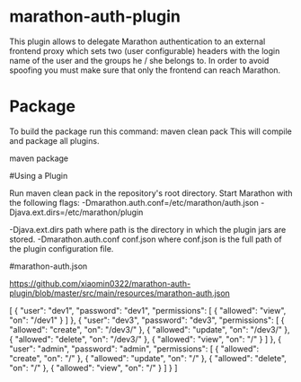 # marathon-auth-plugin

This plugin allows to delegate Marathon authentication to an external
frontend proxy which sets two (user configurable) headers with the login
name of the user and the groups he / she belongs to. In order to avoid
spoofing you must make sure that only the frontend can reach Marathon.

# Package

To build the package run this command: maven clean pack This will compile and package all plugins. 

maven package


#Using a Plugin

Run maven clean pack in the repository's root directory.
Start Marathon with the following flags: -Dmarathon.auth.conf=/etc/marathon/auth.json  -Djava.ext.dirs=/etc/marathon/plugin


-Djava.ext.dirs path where path is the directory in which the plugin jars are stored.
-Dmarathon.auth.conf conf.json where conf.json is the full path of the plugin configuration file.

#marathon-auth.json

https://github.com/xiaomin0322/marathon-auth-plugin/blob/master/src/main/resources/marathon-auth.json


 [
          {
            "user": "dev1",
            "password": "dev1",
            "permissions": [
              { "allowed": "view", "on": "/dev1" }
            ]
          },
          {
            "user": "dev3",
            "password": "dev3",
            "permissions": [
              { "allowed": "create", "on": "/dev3/" },
              { "allowed": "update", "on": "/dev3/" },
              { "allowed": "delete", "on": "/dev3/" },
              { "allowed": "view", "on": "/" }
            ]
          },
          {
            "user": "admin",
            "password": "admin",
            "permissions": [
              { "allowed": "create", "on": "/" },
              { "allowed": "update", "on": "/" },
              { "allowed": "delete", "on": "/" },
              { "allowed": "view", "on": "/" }
            ]
          }
 ]

